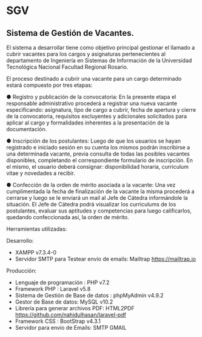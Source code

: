 # SGV

## Sistema de Gestión de Vacantes.

El sistema a desarrollar tiene como objetivo principal gestionar el llamado a cubrir
vacantes para los cargos y asignaturas pertenecientes al departamento de Ingeniería en
Sistemas de Información de la Universidad Tecnológica Nacional Facultad Regional Rosario.

El proceso destinado a cubrir una vacante para un cargo determinado estará compuesto
por tres etapas:

● Registro y publicación de la convocatoria: En la presente etapa el responsable
administrativo procederá a registrar una nueva vacante especificando: asignatura,
tipo de cargo a cubrir, fecha de apertura y cierre de la convocatoria, requisitos
excluyentes y adicionales solicitados para aplicar al cargo y formalidades
inherentes a la presentación de la documentación.

● Inscripción de los postulantes: Luego de que los usuarios se hayan registrado e
iniciado sesión en su cuenta los mismos podrán inscribirse a una determinada
vacante, previa consulta de todas las posibles vacantes disponibles, completando
el correspondiente formulario de inscripción. En el mismo, el usuario deberá
consignar: disponibilidad horaria, curriculum vitae y novedades a recibir.

● Confección de la orden de mérito asociada a la vacante: Una vez cumplimentada
la fecha de finalización de la vacante la misma procederá a cerrarse y luego se le
enviará un mail al Jefe de Cátedra informándole la situación.
El Jefe de Cátedra podrá visualizar los curriculums de los postulantes, evaluar sus
aptitudes y competencias para luego calificarlos, quedando confeccionada así, la
orden de mérito.


Herramientas utilizadas:

Desarrollo:
 * XAMPP v7.3.4-0
 * Servidor SMTP para Testear envío de emails: Mailtrap https://mailtrap.io

Producción:

* Lenguaje de programación : PHP  v7.2
* Framework PHP : Laravel v5.8
* Sistema de Gestión de Base de datos : phpMyAdmin v4.9.2
* Gestor de Base de datos: MySQL  v10.2
* Librería para generar archivos PDF: HTML2PDF https://github.com/nahidulhasan/laravel-pdf
* Framework CSS : BootStrap v4.3.1
* Servidor para envio de Emails: SMTP GMAIL





